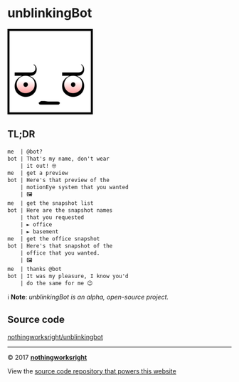 # unblinkingBot  

![Logo](img/unblinkingbot_192x192.png)  

## TL;DR  

```Text
me  | @bot?
bot | That's my name, don't wear
    | it out! 🤓
me  | get a preview
bot | Here's that preview of the
    | motionEye system that you wanted
    | 🖼
me  | get the snapshot list
bot | Here are the snapshot names
    | that you requested
    | ► office
    | ► basement
me  | get the office snapshot
bot | Here's that snapshot of the
    | office that you wanted.
    | 🖼
me  | thanks @bot
bot | It was my pleasure, I know you'd
    | do the same for me 😉
```

ℹ __Note__: _unblinkingBot is an alpha, open-source project._  

## Source code  

[nothingworksright/unblinkingbot](https://github.com/nothingworksright/unblinkingbot)  

___

© 2017 [__nothingworksright__](https://github.com/nothingworksright)  

View the [source code repository that powers this website](https://github.com/nothingworksright/unblinkingbot_website)  
